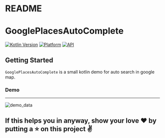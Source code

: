 # README #

# GooglePlacesAutoComplete

[![Kotlin Version](https://img.shields.io/badge/Kotlin-v1.3.50-blue.svg)](https://kotlinlang.org)
[![Platform](https://img.shields.io/badge/Platform-Android-green.svg?style=flat)](https://www.android.com/)
[![API](https://img.shields.io/badge/API-21%2B-brightgreen.svg?style=flat)](https://android-arsenal.com/api?level=21)

Getting Started
------------------------
`GooglePlacesAutoComplete` is a small kotlin demo for auto search in google map.

### Demo
------------------------
![demo_data](https://github.com/ShwetaChauhan18/GooglePlacesAutoComplete/blob/master/images/device-2020-02-24-163355.png)

## If this helps you in anyway, show your love :heart: by putting a :star: on this project :v:
